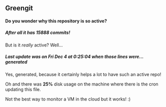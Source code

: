 ## Greengit

#### Do you wonder why this repository is so active?

##### After all it has 15888 commits!

But is it *really* active? Well...

##### Last update was on Fri Dec 4 at 0:25:04 when those lines were... generated

Yes, generated, because it certainly helps a lot to have such an active repo!

Oh and there was **25%** disk usage on the machine
where there is the cron updating this file.

Not the best way to monitor a VM in the cloud but it works! :)
